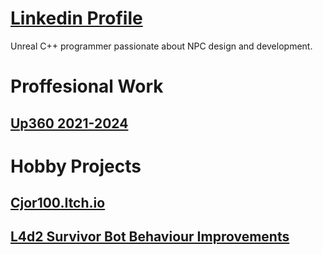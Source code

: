 # [Linkedin Profile](https://www.linkedin.com/in/christophermajorunreal/)
Unreal C++ programmer passionate about NPC design and development. 

# Proffesional Work
## [Up360 2021-2024](https://up360.co/portfolio/)


# Hobby Projects
## [Cjor100.Itch.io](https://cjor100.itch.io/)
## [L4d2 Survivor Bot Behaviour Improvements](https://github.com/Cjor100/L4d2SurvivorSourcemods)